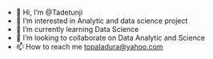 - 👋 Hi, I’m @Tadetunji
- 👀 I’m interested in Analytic and data science project
- 🌱 I’m currently learning Data Science
- 💞️ I’m looking to collaborate on Data Analytic and Science
- 📫 How to reach me topaladura@yahoo.com

<!---
Tadetunji/Tadetunji is a ✨ special ✨ repository because its `README.md` (this file) appears on your GitHub profile.
You can click the Preview link to take a look at your changes.
--->
